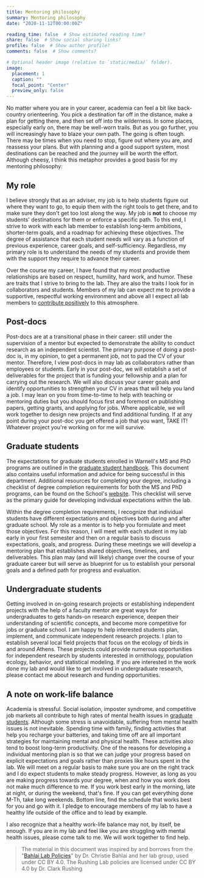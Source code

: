 ```yaml
---
title: Mentoring philosophy
summary: Mentoring philosophy
date: "2020-11-12T00:00:00Z"

reading_time: false  # Show estimated reading time?
share: false  # Show social sharing links?
profile: false  # Show author profile?
comments: false  # Show comments?

# Optional header image (relative to `static/media/` folder).
image:
  placement: 1
  caption: ""
  focal_point: "Center"
  preview_only: false
---
```


No matter where you are in your career, academia can feel a bit like back-country orienteering. You pick a destination far off in the distance, make a plan for getting there, and then set off into the wilderness. In some places, especially early on, there may be well-worn trails. But as you go further, you will increasingly have to blaze your own path. The going is often tough. There may be times when you need to stop, figure out where you are, and reassess your plans. But with planning and a good support system, most destinations can be reached and the journey will be worth the effort. Although cheesy, I think this metaphor provides a good basis for my mentoring philosophy:    

## My role 

I believe strongly that as an adviser, my job is to help students figure out where they want to go, to equip them with the right tools to get there, and to make sure they don't get too lost along the way. My job is **not** to choose my students' destinations for them or enforce a specific path. To this end, I strive to work with each lab member to establish long-term ambitions, shorter-term goals, and a roadmap for achieving these objectives. The degree of assistance that each student needs will vary as a function of previous experience, career goals, and self-sufficiency. Regardless, my primary role is to understand the needs of my students and provide them with the support they require to advance their career. 

Over the course my career, I have found that my most productive relationships are based on respect, humility, hard work, and humor. These are traits that I strive to bring to the lab. They are also the traits I look for in collaborators and students. Members of my lab can expect me to provide a supportive, respectful working environment and above all I expect all lab members to [contribute positively](links/code-of-conduct.html) to this atmosphere. 

## Post-docs

Post-docs are at a transitional phase in their career: still under the supervision of a mentor but expected to demonstrate the ability to conduct research as an independent scientist. The primary purpose of doing a post-doc is, in my opinion, to get a permanent job, not to pad the CV of your mentor. Therefore, I view post-docs in may lab as collaborators rather than employees or students. Early in your post-doc, we will establish a set of deliverables for the project that is funding your fellowship and a plan for carrying out the research. We will also discuss your career goals and identify opportunities to strengthen your CV in areas that will help you land a job. I may lean on you from time-to-time to help with teaching or mentoring duties but you should focus first and foremost on publishing papers, getting grants, and applying for jobs. Where applicable, we will work together to design new projects and find additional funding. If at any point during your post-doc you get offered a job that you want, TAKE IT! Whatever project you're working on for me will survive.  

## Graduate students

The expectations for graduate students enrolled in Warnell's MS and PhD programs are outlined in the [graduate student handbook](https://www.warnell.uga.edu/graduate/current-students/advisory-committee-and-program-study). This document also contains useful information and advice for being successful in this department. Additional resources for completing your degree, including a checklist of degree completion requirements for both the MS and PhD programs, can be found on the School's [website](https://www.warnell.uga.edu/sites/default/files/inline-files/PHD%20Checklist.pdf ). This checklist will serve as the primary guide for developing individual expectations within the lab.

Within the degree completion requirements, I recognize that individual students have different expectations and objectives both during and after graduate school. My role as a mentor is to help you formulate and meet those objectives. For this reason, I will meet with each student in my lab early in your first semester and then on a regular basis to discuss expectations, goals, and progress. During these meetings we will develop a mentoring plan that establishes shared objectives, timelines, and deliverables. This plan may (and will likely) change over the course of your graduate career but will serve as blueprint for us to establish your personal goals and a defined path for progress and evaluation. 

## Undergraduate students

Getting involved in on-going research projects or establishing independent projects with the help of a faculty mentor are great ways for undergraduates to gets hands-on research experience, deepen their understanding of scientific concepts, and become more competitive for jobs or graduate school. 
I am happy to help interested students plan, implement, and communicate independent research projects. I plan to establish several local field projects that focus on the ecology of birds in and around Athens. These projects could provide numerous opportunities for independent research by students interested in ornithology, population ecology, behavior, and statistical modeling. If you are interested in the work done my lab and would like to get involved in undergraduate research, please contact me about research and funding opportunities. 

## <a id="work_life_balance"></a>A note on work-life balance

Academia is stressful. Social isolation, imposter syndrome, and competitive job markets all contribute to high rates of mental health issues in [graduate students](https://www.insidehighered.com/news/2018/03/06/new-study-says-graduate-students-mental-health-crisis). Although some stress is unavoidable, suffering from mental health issues is not inevitable. Spending time with family, finding activities that help you recharge your batteries, and taking time off are all important strategies for maintaining mental and physical health. These activities also tend to boost long-term productivity. One of the reasons for developing a individual mentoring plan is so that we can judge your progress based on explicit expectations and goals rather than proxies like hours spent in the lab. We will meet on a regular basis to make sure you are on the right track and I do expect students to make steady progress. However, as long as you are making progress towards your degree, when and how you work does not make much difference to me. If you work best early in the morning, late at night, or during the weekend, that's fine. If you can get everything done M-Th, take long weekends. Bottom line, find the schedule that works best for you and go with it. I pledge to encourage members of my lab to have a healthy life outside of the office and to lead by example. 

I also recognize that a healthy work-life balance may not, by itself, be enough. If you are in my lab and feel like you are struggling with mental health issues, please come talk to me. We will work together to find help.     

> The material in this document was inspired by and borrows from the "[Bahlai Lab Policies](https://github.com/BahlaiLab/Policies)" by Dr. Christie Bahlai and her lab group, used under CC BY 4.0. The Rushing Lab policies are licensed under CC BY 4.0 by Dr. Clark Rushing

